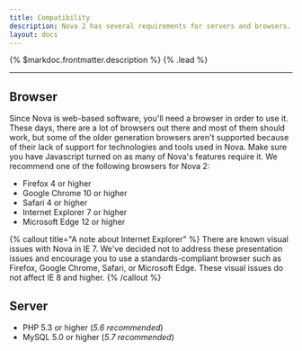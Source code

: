```yaml
---
title: Compatibility
description: Nova 2 has several requirements for servers and browsers.
layout: docs
---
```


{% $markdoc.frontmatter.description %} {% .lead %}

---

## Browser

Since Nova is web-based software, you'll need a browser in order to use it. These days, there are a lot of browsers out there and most of them should work, but some of the older generation browsers aren't supported because of their lack of support for technologies and tools used in Nova. Make sure you have Javascript turned on as many of Nova's features require it. We recommend one of the following browsers for Nova 2:

- Firefox 4 or higher
- Google Chrome 10 or higher
- Safari 4 or higher
- Internet Explorer 7 or higher
- Microsoft Edge 12 or higher

{% callout title="A note about Internet Explorer" %}
There are known visual issues with Nova in IE 7. We've decided not to address these presentation issues and encourage you to use a standards-compliant browser such as Firefox, Google Chrome, Safari, or Microsoft Edge. These visual issues do not affect IE 8 and higher.
{% /callout %}

## Server

- PHP 5.3 or higher (*5.6 recommended*)
- MySQL 5.0 or higher (*5.7 recommended*)
